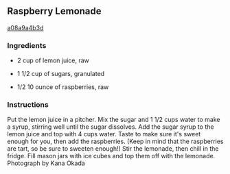 ## Raspberry Lemonade

[a08a9a4b3d](http://www.foodnetwork.com/recipes/ree-drummond/raspberry-lemonade-recipe2.html)

### Ingredients

 - 2 cup of lemon juice, raw

 - 1 1/2 cup of sugars, granulated

 - 1/2 10 ounce of raspberries, raw

### Instructions

Put the lemon juice in a pitcher. Mix the sugar and 1 1/2 cups water to make a syrup, stirring well until the sugar dissolves. Add the sugar syrup to the lemon juice and top with 4 cups water. Taste to make sure it's sweet enough for you, then add the raspberries. (Keep in mind that the raspberries are tart, so be sure to sweeten enough!) Stir the lemonade, then chill in the fridge. Fill mason jars with ice cubes and top them off with the lemonade. Photograph by Kana Okada